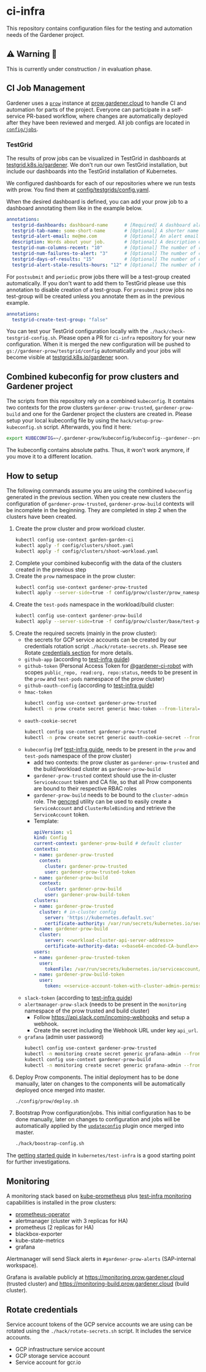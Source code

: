 # ci-infra

This repository contains configuration files for the testing and automation needs of the Gardener project.

## ⚠️ Warning 🚧

This is currently under construction / in evaluation phase.

## CI Job Management

Gardener uses a [`prow`](https://github.com/kubernetes/test-infra/blob/master/prow) instance at [prow.gardener.cloud](https://prow.gardener.cloud) to handle CI and automation for parts of the project.
Everyone can participate in a self-service PR-based workflow, where changes are automatically deployed after they have been reviewed and merged.
All job configs are located in [`config/jobs`](config/jobs).

### TestGrid
The results of prow jobs can be visualized in TestGrid in dashboards at [testgrid.k8s.io/gardener](https://testgrid.k8s.io/gardener). We don't run our own TestGrid installation, but include our dashboards into the TestGrid installation of Kubernetes.

We configured dashboards for each of our repositories where we run tests with prow. You find them at [config/testgrids/config.yaml](./config/testgrids/config.yaml).

When the desired dashboard is defined, you can add your prow job to a dashboard annotating them like in the example below.

```yaml
annotations:
  testgrid-dashboards: dashboard-name      # [Required] A dashboard already defined in gardener-testgrid.yaml.
  testgrid-tab-name: some-short-name       # [Optional] A shorter name for the tab. If omitted, just uses the job name.
  testgrid-alert-email: me@me.com          # [Optional] An alert email that will be applied to the tab created in the first dashboard specified in testgrid-dashboards.
  description: Words about your job.       # [Optional] A description of your job. If omitted, only the job name is used.
  testgrid-num-columns-recent: "10"        # [Optional] The number of runs in a row that can be omitted before the run is considered stale. The default value is 10.
  testgrid-num-failures-to-alert: "3"      # [Optional] The number of continuous failures before sending an email. The default value is 3.
  testgrid-days-of-results: "15"           # [Optional] The number of days for which the results are visible. The default value is 15.
  testgrid-alert-stale-results-hours: "12" # [Optional] The number of hours that pass with no results after which the email is sent. The default value is 12.
```

For `postsubmit` and `periodic` prow jobs there will be a test-group created automatically. If you don't want to add them to TestGrid please use this annotation to disable creation of a test-group. For `presubmit` prow jobs no test-group will be created unless you annotate them as in the previous example.
```yaml
annotations:
  testgrid-create-test-group: "false"
```

You can test your TestGrid configuration locally with the `./hack/check-testgrid-config.sh`. Please open a PR for `ci-infra` repository for your new configuration. When it is merged the new configuration will be pushed to `gs://gardener-prow/testgrid/config` automatically and your jobs will become visible at [testgrid.k8s.io/gardener](https://testgrid.k8s.io/gardener) soon.


## Combined kubeconfig for prow clusters and Gardener project

The scripts from this repository rely on a combined `kubeconfig`. It contains two contexts for the prow clusters `gardener-prow-trusted`, `gardener-prow-build` and one for the Gardener project the clusters are created in.
Please setup your local kubeconfig file by using the `hack/setup-prow-kubeconfig.sh` script. Afterwards, you find it here:
```bash
export KUBECONFIG=~/.gardener-prow/kubeconfig/kubeconfig--gardener--prow-combined.yaml
```
The kubeconfig contains absolute paths. Thus, it won't work anymore, if you move it to a different location.

## How to setup

The following commands assume you are using the combined `kubeconfig` generated in the previous section. When you create new clusters the configuration of `gardener-prow-trusted`, `gardener-prow-build`  contexts will be incomplete in the beginning. They are completed in step 2 when the clusters have been created.


1. Create the prow cluster and prow workload cluster.
   ```bash
   kubectl config use-context garden-garden-ci
   kubectl apply -f config/clusters/shoot.yaml
   kubectl apply -f config/clusters/shoot-workload.yaml
   ```
1. Complete your combined kubeconfig with the data of the clusters created in the previous step
1. Create the `prow` namespace in the prow cluster:
   ```bash
   kubectl config use-context gardener-prow-trusted
   kubectl apply --server-side=true -f config/prow/cluster/prow_namespace.yaml
   ```
1. Create the `test-pods` namespace in the workload/build cluster:
   ```bash
   kubectl config use-context gardener-prow-build
   kubectl apply --server-side=true -f config/prow/cluster/base/test-pods_namespace.yaml
   ```   
1. Create the required secrets (mainly in the prow cluster):
    - the secrets for GCP service accounts can be created by our credentials rotation script `./hack/rotate-secrets.sh`. Please see Rotate [credentials section](#rotate-credentials) for more details.
    - `github-app` (according to [test-infra guide](https://github.com/kubernetes/test-infra/blob/f8021394c8e493af2d3ec336a87888368d92e0c8/prow/getting_started_deploy.md#github-app))
    - `github-token` (Personal Access Token for [@gardener-ci-robot](https://github.com/gardener-ci-robot) with scopes `public_repo, read:org, repo:status`, needs to be present in the `prow` and `test-pods` namespace of the prow cluster)
    - `github-oauth-config` (according to [test-infra guide](https://github.com/kubernetes/test-infra/blob/f8021394c8e493af2d3ec336a87888368d92e0c8/prow/cmd/deck/github_oauth_setup.md))
    - `hmac-token`
      ```bash
      kubectl config use-context gardener-prow-trusted
      kubectl -n prow create secret generic hmac-token --from-literal=hmac=$(openssl rand -hex 20)
      ```
    - `oauth-cookie-secret`
      ```bash
      kubectl config use-context gardener-prow-trusted
      kubectl -n prow create secret generic oauth-cookie-secret --from-literal=secret=$(openssl rand -base64 32)
      ```
    - `kubeconfig` (ref [test-infra guide](https://github.com/kubernetes/test-infra/blob/f8021394c8e493af2d3ec336a87888368d92e0c8/prow/getting_started_deploy.md#run-test-pods-in-different-clusters), needs to be present in the `prow` and `test-pods` namespace of the prow cluster)
      - add two contexts: the prow cluster as `gardener-prow-trusted` and the build/workload cluster as `gardener-prow-build`
      - `gardener-prow-trusted` context should use the in-cluster `ServiceAccount` token and CA file, so that all Prow components are bound to their respective RBAC roles
      - `gardener-prow-build` needs to be bound to the `cluster-admin` role. The [gencred](https://github.com/kubernetes/test-infra/tree/master/gencred) utility can be used to easily create a `ServiceAccount` and `ClusterRoleBinding` and retrieve the `ServiceAccount` token.
      - Template:
        ```yaml
        apiVersion: v1
        kind: Config
        current-context: gardener-prow-build # default cluster
        contexts:
        - name: gardener-prow-trusted
          context:
            cluster: gardener-prow-trusted
            user: gardener-prow-trusted-token
        - name: gardener-prow-build
          context:
            cluster: gardener-prow-build
            user: gardener-prow-build-token
        clusters:
        - name: gardener-prow-trusted
          cluster: # in-cluster config
            server: 'https://kubernetes.default.svc'
            certificate-authority: /var/run/secrets/kubernetes.io/serviceaccount/ca.crt
        - name: gardener-prow-build
          cluster:
            server: <<workload-cluster-api-server-address>>
            certificate-authority-data: <<base64-encoded-CA-bundle>>
        users:
        - name: gardener-prow-trusted-token
          user:
            tokenFile: /var/run/secrets/kubernetes.io/serviceaccount/token # use in-cluster config
        - name: gardener-prow-build-token
          user:
            token: <<service-account-token-with-cluster-admin-permissions>> # generated via gencred
        ```
    - `slack-token` (according to [test-infra guide](https://github.com/kubernetes/test-infra/blob/master/prow/cmd/crier/README.md#slack-reporter))
    - `alertmanager-prow-slack` (needs to be present in the `monitoring` namespace of the prow trusted and build cluster)
      - Follow https://api.slack.com/incoming-webhooks and setup a webhook.
      - Create the secret including the Webhook URL under key `api_url`.
    - `grafana` (admin user password)
      ```bash
      kubectl config use-context gardener-prow-trusted
      kubectl -n monitoring create secret generic grafana-admin --from-literal=admin_password=$(openssl rand -base64 32)
      kubectl config use-context gardener-prow-build
      kubectl -n monitoring create secret generic grafana-admin --from-literal=admin_password=$(openssl rand -base64 32)
      ```
1. Deploy Prow components. The initial deployment has to be done manually, later on changes to the components will be automatically deployed once merged into master.
   ```bash
   ./config/prow/deploy.sh
   ```
1. Bootstrap Prow configuration/jobs. This initial configuration has to be done manually, later on changes to configuration and jobs will be automatically applied by the [`updateconfig`](https://github.com/kubernetes/test-infra/tree/master/prow/plugins/updateconfig) plugin once merged into master.
   ```bash
   ./hack/boostrap-config.sh
   ```

The [getting started guide](https://github.com/kubernetes/test-infra/blob/master/prow/getting_started_deploy.md) in `kubernetes/test-infra` is a good starting point for further investigations.

## Monitoring

A monitoring stack based on [kube-prometheus](https://github.com/prometheus-operator/kube-prometheus) plus [test-infra monitoring](https://github.com/kubernetes/test-infra/tree/master/config/prow/cluster/monitoring) capabilities is installed in the prow clusters:
- [prometheus-operator](https://github.com/prometheus-operator/prometheus-operator)
- alertmanager (cluster with 3 replicas for HA)
- prometheus (2 replicas for HA)
- blackbox-exporter
- kube-state-metrics
- grafana

Alertmanager will send Slack alerts in `#gardener-prow-alerts` (SAP-internal workspace).

Grafana is available publicly at https://monitoring.prow.gardener.cloud (trusted cluster) and https://monitoring-build.prow.gardener.cloud (build cluster).

## Rotate credentials

Service account tokens of the GCP service accounts we are using can be rotated using the `./hack/rotate-secrets.sh` script. It includes the service accounts.
- GCP infrastructure service account
- GCP storage service account
- Service account for gcr.io
